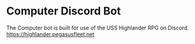 # Computer Discord Bot
The Computer bot is built for use of the USS Highlander RPG on Discord.
https://highlander.pegasusfleet.net
